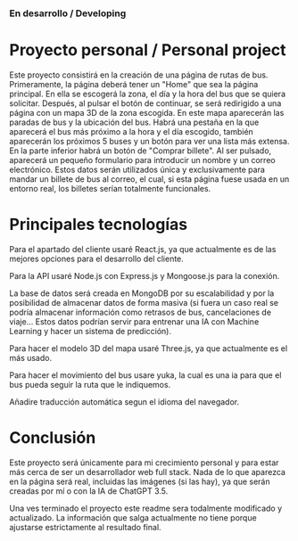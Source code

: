 ### En desarrollo / Developing
# Proyecto personal / Personal project
Este proyecto consistirá en la creación de una página de rutas de bus. Primeramente, la página deberá tener un "Home" que sea la página principal. En ella se escogerá la zona, el día y la hora del bus que se quiera solicitar. Después, al pulsar el botón de continuar, se será redirigido a una página con un mapa 3D de la zona escogida. En este mapa aparecerán las paradas de bus y la ubicación del bus. Habrá una pestaña en la que aparecerá el bus más próximo a la hora y el día escogido, también aparecerán los próximos 5 buses y un botón para ver una lista más extensa. En la parte inferior habrá un botón de "Comprar billete". Al ser pulsado, aparecerá un pequeño formulario para introducir un nombre y un correo electrónico. Estos datos serán utilizados única y exclusivamente para mandar un billete de bus al correo, el cual, si esta página fuese usada en un entorno real, los billetes serían totalmente funcionales.

# Principales tecnologías
Para el apartado del cliente usaré React.js, ya que actualmente es de las mejores opciones para el desarrollo del cliente.

Para la API usaré Node.js con Express.js y Mongoose.js para la conexión.

La base de datos será creada en MongoDB por su escalabilidad y por la posibilidad de almacenar datos de forma masiva (si fuera un caso real se podría almacenar información como retrasos de bus, cancelaciones de viaje... Estos datos podrían servir para entrenar una IA con Machine Learning y hacer un sistema de predicción).

Para hacer el modelo 3D del mapa usaré Three.js, ya que actualmente es el más usado.

Para hacer el movimiento del bus usare yuka, la cual es una ia para que el bus pueda seguir la ruta que le indiquemos.

Añadire traducción automática segun el idioma del navegador.

# Conclusión
Este proyecto será únicamente para mi crecimiento personal y para estar más cerca de ser un desarrollador web full stack. Nada de lo que aparezca en la página será real, incluidas las imágenes (si las hay), ya que serán creadas por mí o con la IA de ChatGPT 3.5.

Una ves terminado el proyecto este readme sera todalmente modificado y actualizado. La información que salga actualmente no tiene porque ajustarse estrictamente al resultado final.